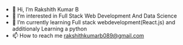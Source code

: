 - 👋 Hi, I’m Rakshith Kumar B
- 👀 I’m interested in Full Stack Web Development And Data Science
- 🌱 I’m currently learning Full stack webdevelopment(React.js) and additionaly Learning a python
- 📫 How to reach me rakshithkumarb089@gmail.com
  


